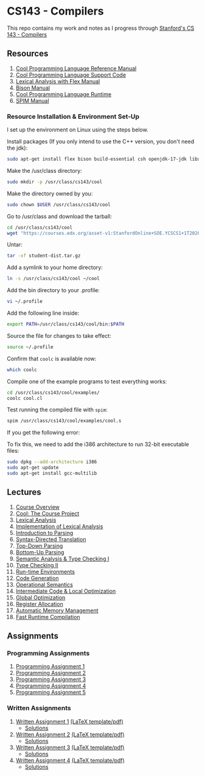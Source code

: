 # CS143 - Compilers

This repo contains my work and notes as I progress through [Stanford's CS 143 - Compilers](https://web.stanford.edu/class/cs143/)

## Resources

1. [Cool Programming Language Reference Manual](https://web.stanford.edu/class/cs143/materials/cool-manual.pdf)
2. [Cool Programming Language Support Code](https://web.stanford.edu/class/cs143/materials/cool-tour.pdf)
3. [Lexical Analysis with Flex Manual](https://westes.github.io/flex/manual/)
4. [Bison Manual](https://www.gnu.org/software/bison/manual/html_node/index.html)
5. [Cool Programming Language Runtime](https://web.stanford.edu/class/cs143/materials/cool-runtime.pdf)
6. [SPIM Manual](https://web.stanford.edu/class/cs143/materials/SPIM_Manual.pdf)

### Resource Installation & Environment Set-Up

I set up the environment on Linux using the steps below.

Install packages (If you only intend to use the C++ version, you don't need the jdk):

```bash
sudo apt-get install flex bison build-essential csh openjdk-17-jdk libxaw7-dev wget
```

Make the /usr/class directory:

```bash
sudo mkdir -p /usr/class/cs143/cool
```

Make the directory owned by you:


```bash
sudo chown $USER /usr/class/cs143/cool
```

Go to /usr/class and download the tarball:

```bash
cd /usr/class/cs143/cool
wget "https://courses.edx.org/asset-v1:StanfordOnline+SOE.YCSCS1+1T2020+type@asset+block@student-dist.tar.gz" -O student-dist.tar.gz
```

Untar:

```bash
tar -xf student-dist.tar.gz
```

Add a symlink to your home directory:

```bash
ln -s /usr/class/cs143/cool ~/cool
```

Add the bin directory to your .profile:

```bash
vi ~/.profile
```
Add the following line inside:

```bash
export PATH=/usr/class/cs143/cool/bin:$PATH
```

Source the file for changes to take effect:

```bash
source ~/.profile
```

Confirm that `coolc` is available now:

```bash
which coolc
```

Compile one of the example programs to test everything works:

```bash
cd /usr/class/cs143/cool/examples/
coolc cool.cl
```

Test running the compiled file with `spim`:

```bash
spim /usr/class/cs143/cool/examples/cool.s
```

If you get the following error:


To fix this, we need to add the i386 architecture to run 32-bit executable files:

```bash
sudo dpkg --add-architecture i386
sudo apt-get update
sudo apt-get install gcc-multilib
```

## Lectures

1. [Course Overview](https://web.stanford.edu/class/cs143/lectures/lecture01.pdf)
2. [Cool: The Course Project](https://web.stanford.edu/class/cs143/lectures/lecture02.pdf)
3. [Lexical Analysis](https://web.stanford.edu/class/cs143/lectures/lecture03.pdf)
4. [Implementation of Lexical Analysis](https://web.stanford.edu/class/cs143/lectures/lecture04.pdf)
5. [Introduction to Parsing](https://web.stanford.edu/class/cs143/lectures/lecture05.pdf)
6. [Syntax-Directed Translation](https://web.stanford.edu/class/cs143/lectures/lecture06.pdf)
7. [Top-Down Parsing](https://web.stanford.edu/class/cs143/lectures/lecture07.pdf)
8. [Bottom-Up Parsing](https://web.stanford.edu/class/cs143/lectures/lecture08.pdf)
9. [Semantic Analysis & Type Checking I](https://web.stanford.edu/class/cs143/lectures/lecture09.pdf)
10. [Type Checking II](https://web.stanford.edu/class/cs143/lectures/lecture10.pdf)
11. [Run-time Environments](https://web.stanford.edu/class/cs143/lectures/lecture11.pdf)
12. [Code Generation](https://web.stanford.edu/class/cs143/lectures/lecture12.pdf)
13. [Operational Semantics](https://web.stanford.edu/class/cs143/lectures/lecture13.pdf)
14. [Intermediate Code & Local Optimization](https://web.stanford.edu/class/cs143/lectures/lecture14.pdf)
15. [Global Optimization](https://web.stanford.edu/class/cs143/lectures/lecture15.pdf)
16. [Register Allocation](https://web.stanford.edu/class/cs143/lectures/lecture16.pdf)
17. [Automatic Memory Management](https://web.stanford.edu/class/cs143/lectures/lecture17.pdf)
18. [Fast Runtime Compilation](https://web.stanford.edu/class/cs143/)

## Assignments

### Programming Assignments

1. [Programming Assignment 1](https://web.stanford.edu/class/cs143/handouts/PA1.pdf)
2. [Programming Assignment 2](https://web.stanford.edu/class/cs143/handouts/PA2.pdf)
3. [Programming Assignment 3](https://web.stanford.edu/class/cs143/handouts/PA3.pdf)
4. [Programming Assignment 4](https://web.stanford.edu/class/cs143/handouts/PA4.pdf)
5. [Programming Assignment 5](https://web.stanford.edu/class/cs143/handouts/PA5.pdf)


### Written Assignments

1. [Written Assignment 1](https://web.stanford.edu/class/cs143/handouts/WA1.pdf) [(LaTeX template/pdf)](https://web.stanford.edu/class/cs143/handouts/WA1_template.tex)
    * [Solutions](https://web.stanford.edu/class/cs143/handouts/WA1_sol.pdf)
2. [Written Assignment 2](https://web.stanford.edu/class/cs143/handouts/WA2.pdf) [(LaTeX template/pdf)](https://web.stanford.edu/class/cs143/handouts/WA2_template.tex)
    * [Solutions](https://web.stanford.edu/class/cs143/handouts/WA2_sol.pdf)
3. [Written Assignment 3](https://web.stanford.edu/class/cs143/handouts/WA3.pdf) [(LaTeX template/pdf)](https://web.stanford.edu/class/cs143/handouts/WA3_template.tex)
    * [Solutions](https://web.stanford.edu/class/cs143/handouts/WA3_sol.pdf)
4. [Written Assignment 4](https://web.stanford.edu/class/cs143/handouts/WA4.pdf) [(LaTeX template/pdf)](https://web.stanford.edu/class/cs143/handouts/WA4_template.tex)
    * [Solutions](https://web.stanford.edu/class/cs143/handouts/WA4_sol.pdf)
